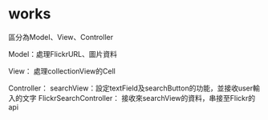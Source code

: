 # works
區分為Model、View、Controller

Model：處理FlickrURL、圖片資料


View： 處理collectionView的Cell


Controller： searchView：設定textField及searchButton的功能，並接收user輸入的文字
             FlickrSearchController： 接收來searchView的資料，串接至Flickr的api
